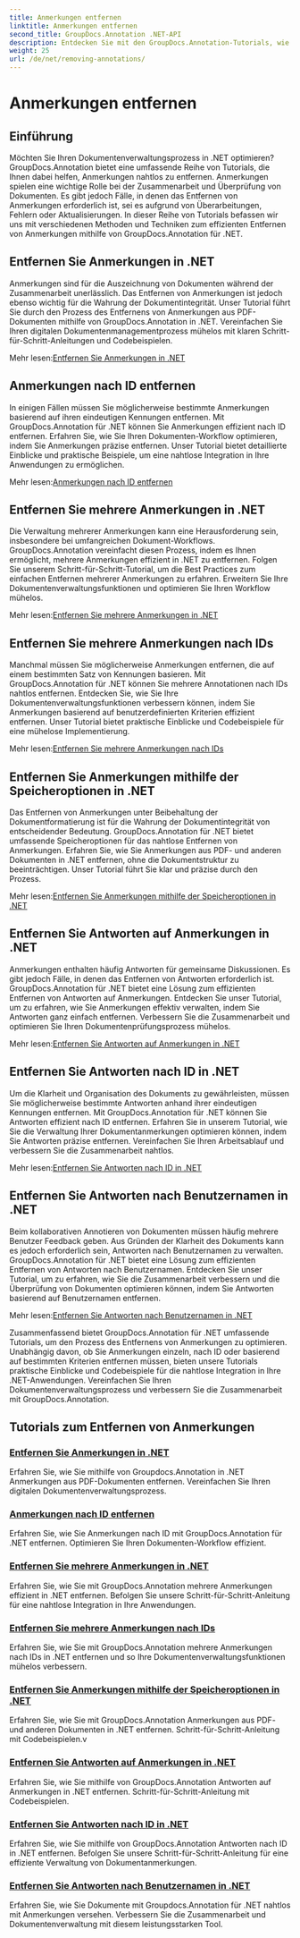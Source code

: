 ```yaml
---
title: Anmerkungen entfernen
linktitle: Anmerkungen entfernen
second_title: GroupDocs.Annotation .NET-API
description: Entdecken Sie mit den GroupDocs.Annotation-Tutorials, wie Sie Annotationen in .NET effizient verwalten. Optimieren Sie Ihren Dokumenten-Workflow und verbessern Sie die Zusammenarbeit nahtlos.
weight: 25
url: /de/net/removing-annotations/
---
```


# Anmerkungen entfernen

## Einführung

Möchten Sie Ihren Dokumentenverwaltungsprozess in .NET optimieren? GroupDocs.Annotation bietet eine umfassende Reihe von Tutorials, die Ihnen dabei helfen, Anmerkungen nahtlos zu entfernen. Anmerkungen spielen eine wichtige Rolle bei der Zusammenarbeit und Überprüfung von Dokumenten. Es gibt jedoch Fälle, in denen das Entfernen von Anmerkungen erforderlich ist, sei es aufgrund von Überarbeitungen, Fehlern oder Aktualisierungen. In dieser Reihe von Tutorials befassen wir uns mit verschiedenen Methoden und Techniken zum effizienten Entfernen von Anmerkungen mithilfe von GroupDocs.Annotation für .NET.

## Entfernen Sie Anmerkungen in .NET
Anmerkungen sind für die Auszeichnung von Dokumenten während der Zusammenarbeit unerlässlich. Das Entfernen von Anmerkungen ist jedoch ebenso wichtig für die Wahrung der Dokumentintegrität. Unser Tutorial führt Sie durch den Prozess des Entfernens von Anmerkungen aus PDF-Dokumenten mithilfe von GroupDocs.Annotation in .NET. Vereinfachen Sie Ihren digitalen Dokumentenmanagementprozess mühelos mit klaren Schritt-für-Schritt-Anleitungen und Codebeispielen.

 Mehr lesen:[Entfernen Sie Anmerkungen in .NET](./remove-annotations/)

## Anmerkungen nach ID entfernen
In einigen Fällen müssen Sie möglicherweise bestimmte Anmerkungen basierend auf ihren eindeutigen Kennungen entfernen. Mit GroupDocs.Annotation für .NET können Sie Anmerkungen effizient nach ID entfernen. Erfahren Sie, wie Sie Ihren Dokumenten-Workflow optimieren, indem Sie Anmerkungen präzise entfernen. Unser Tutorial bietet detaillierte Einblicke und praktische Beispiele, um eine nahtlose Integration in Ihre Anwendungen zu ermöglichen.

 Mehr lesen:[Anmerkungen nach ID entfernen](./remove-annotations-by-id/)

## Entfernen Sie mehrere Anmerkungen in .NET
Die Verwaltung mehrerer Anmerkungen kann eine Herausforderung sein, insbesondere bei umfangreichen Dokument-Workflows. GroupDocs.Annotation vereinfacht diesen Prozess, indem es Ihnen ermöglicht, mehrere Anmerkungen effizient in .NET zu entfernen. Folgen Sie unserem Schritt-für-Schritt-Tutorial, um die Best Practices zum einfachen Entfernen mehrerer Anmerkungen zu erfahren. Erweitern Sie Ihre Dokumentenverwaltungsfunktionen und optimieren Sie Ihren Workflow mühelos.

 Mehr lesen:[Entfernen Sie mehrere Anmerkungen in .NET](./remove-multiple-annotations/)

## Entfernen Sie mehrere Anmerkungen nach IDs
Manchmal müssen Sie möglicherweise Anmerkungen entfernen, die auf einem bestimmten Satz von Kennungen basieren. Mit GroupDocs.Annotation für .NET können Sie mehrere Annotationen nach IDs nahtlos entfernen. Entdecken Sie, wie Sie Ihre Dokumentenverwaltungsfunktionen verbessern können, indem Sie Anmerkungen basierend auf benutzerdefinierten Kriterien effizient entfernen. Unser Tutorial bietet praktische Einblicke und Codebeispiele für eine mühelose Implementierung.

 Mehr lesen:[Entfernen Sie mehrere Anmerkungen nach IDs](./remove-multiple-annotations-by-ids/)

## Entfernen Sie Anmerkungen mithilfe der Speicheroptionen in .NET
Das Entfernen von Anmerkungen unter Beibehaltung der Dokumentformatierung ist für die Wahrung der Dokumentintegrität von entscheidender Bedeutung. GroupDocs.Annotation für .NET bietet umfassende Speicheroptionen für das nahtlose Entfernen von Anmerkungen. Erfahren Sie, wie Sie Anmerkungen aus PDF- und anderen Dokumenten in .NET entfernen, ohne die Dokumentstruktur zu beeinträchtigen. Unser Tutorial führt Sie klar und präzise durch den Prozess.

 Mehr lesen:[Entfernen Sie Anmerkungen mithilfe der Speicheroptionen in .NET](./remove-annotations-using-save-options/)

## Entfernen Sie Antworten auf Anmerkungen in .NET
Anmerkungen enthalten häufig Antworten für gemeinsame Diskussionen. Es gibt jedoch Fälle, in denen das Entfernen von Antworten erforderlich ist. GroupDocs.Annotation für .NET bietet eine Lösung zum effizienten Entfernen von Antworten auf Anmerkungen. Entdecken Sie unser Tutorial, um zu erfahren, wie Sie Anmerkungen effektiv verwalten, indem Sie Antworten ganz einfach entfernen. Verbessern Sie die Zusammenarbeit und optimieren Sie Ihren Dokumentenprüfungsprozess mühelos.

 Mehr lesen:[Entfernen Sie Antworten auf Anmerkungen in .NET](./remove-replies-to-annotations/)

## Entfernen Sie Antworten nach ID in .NET
Um die Klarheit und Organisation des Dokuments zu gewährleisten, müssen Sie möglicherweise bestimmte Antworten anhand ihrer eindeutigen Kennungen entfernen. Mit GroupDocs.Annotation für .NET können Sie Antworten effizient nach ID entfernen. Erfahren Sie in unserem Tutorial, wie Sie die Verwaltung Ihrer Dokumentanmerkungen optimieren können, indem Sie Antworten präzise entfernen. Vereinfachen Sie Ihren Arbeitsablauf und verbessern Sie die Zusammenarbeit nahtlos.

 Mehr lesen:[Entfernen Sie Antworten nach ID in .NET](./remove-replies-by-id/)

## Entfernen Sie Antworten nach Benutzernamen in .NET
Beim kollaborativen Annotieren von Dokumenten müssen häufig mehrere Benutzer Feedback geben. Aus Gründen der Klarheit des Dokuments kann es jedoch erforderlich sein, Antworten nach Benutzernamen zu verwalten. GroupDocs.Annotation für .NET bietet eine Lösung zum effizienten Entfernen von Antworten nach Benutzernamen. Entdecken Sie unser Tutorial, um zu erfahren, wie Sie die Zusammenarbeit verbessern und die Überprüfung von Dokumenten optimieren können, indem Sie Antworten basierend auf Benutzernamen entfernen.

 Mehr lesen:[Entfernen Sie Antworten nach Benutzernamen in .NET](./remove-replies-by-username/)

Zusammenfassend bietet GroupDocs.Annotation für .NET umfassende Tutorials, um den Prozess des Entfernens von Anmerkungen zu optimieren. Unabhängig davon, ob Sie Anmerkungen einzeln, nach ID oder basierend auf bestimmten Kriterien entfernen müssen, bieten unsere Tutorials praktische Einblicke und Codebeispiele für die nahtlose Integration in Ihre .NET-Anwendungen. Vereinfachen Sie Ihren Dokumentenverwaltungsprozess und verbessern Sie die Zusammenarbeit mit GroupDocs.Annotation.
## Tutorials zum Entfernen von Anmerkungen
### [Entfernen Sie Anmerkungen in .NET](./remove-annotations/)
Erfahren Sie, wie Sie mithilfe von Groupdocs.Annotation in .NET Anmerkungen aus PDF-Dokumenten entfernen. Vereinfachen Sie Ihren digitalen Dokumentenverwaltungsprozess.
### [Anmerkungen nach ID entfernen](./remove-annotations-by-id/)
Erfahren Sie, wie Sie Anmerkungen nach ID mit GroupDocs.Annotation für .NET entfernen. Optimieren Sie Ihren Dokumenten-Workflow effizient.
### [Entfernen Sie mehrere Anmerkungen in .NET](./remove-multiple-annotations/)
Erfahren Sie, wie Sie mit GroupDocs.Annotation mehrere Anmerkungen effizient in .NET entfernen. Befolgen Sie unsere Schritt-für-Schritt-Anleitung für eine nahtlose Integration in Ihre Anwendungen.
### [Entfernen Sie mehrere Anmerkungen nach IDs](./remove-multiple-annotations-by-ids/)
Erfahren Sie, wie Sie mit GroupDocs.Annotation mehrere Anmerkungen nach IDs in .NET entfernen und so Ihre Dokumentenverwaltungsfunktionen mühelos verbessern.
### [Entfernen Sie Anmerkungen mithilfe der Speicheroptionen in .NET](./remove-annotations-using-save-options/)
Erfahren Sie, wie Sie mit GroupDocs.Annotation Anmerkungen aus PDF- und anderen Dokumenten in .NET entfernen. Schritt-für-Schritt-Anleitung mit Codebeispielen.v
### [Entfernen Sie Antworten auf Anmerkungen in .NET](./remove-replies-to-annotations/)
Erfahren Sie, wie Sie mithilfe von GroupDocs.Annotation Antworten auf Anmerkungen in .NET entfernen. Schritt-für-Schritt-Anleitung mit Codebeispielen.
### [Entfernen Sie Antworten nach ID in .NET](./remove-replies-by-id/)
Erfahren Sie, wie Sie mithilfe von GroupDocs.Annotation Antworten nach ID in .NET entfernen. Befolgen Sie unsere Schritt-für-Schritt-Anleitung für eine effiziente Verwaltung von Dokumentanmerkungen.
### [Entfernen Sie Antworten nach Benutzernamen in .NET](./remove-replies-by-username/)
Erfahren Sie, wie Sie Dokumente mit Groupdocs.Annotation für .NET nahtlos mit Anmerkungen versehen. Verbessern Sie die Zusammenarbeit und Dokumentenverwaltung mit diesem leistungsstarken Tool.